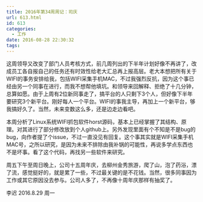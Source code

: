 ```yaml
---
title: 2016年第34周周记：司庆
url: 613.html
id: 613
categories:
  - 工作
date: 2016-08-28 22:30:32
tags:
---
```


这周领导又改变了部门人员考核方式，前几周列出的下半年计划好像不再讲了，改成员工各自报自己的任务还有时效性给老大汇总再上报高层。老大本想把所有关于WIFI的事务安排给我，包括WIFI采集手机MAC，不过我强烈反抗，因为这个事已经由另一个同事在进行，而我不想帮他填坑。和领导来回解释、拒绝了十几分钟，总算如愿。由于上周有2位新同事走了，搞平台的人只剩下3个人，但好像下半年要研究3个新平台。刚好每人一个平台。WIFI的事我主导，再加上一个新平台，够我搞好久了。当然，未来变数这么多，还是边走边看吧。 
<!-- more -->
本周分析了Linux系统WIFI抓包软件horst源码，基本上已经掌握了其结构、原理。对其进行了部分修改放到个人github上。另外发现里面有个不知是不是bug的bug，向作者提了个issue，不过一直没见有回复。这个事其实就是WIFI采集手机MAC号，之所以研究，是因为未来不排除由我补锅的可能性，再说多学点东西也不是坏事。看了这个代码，再找另一些软件来研究。 

周五下午至周日晚上，公司十五周年庆，去柳州金秀旅游，爬了山，泡了药浴，漂了流，感觉挺好的，就是累了一些，不过最关键的是不花钱。当然，很多同事因为工作或其它原因没去参与。公司人多了，不再像十周年庆那样有抽奖了。

李迟 2016.8.29 周一